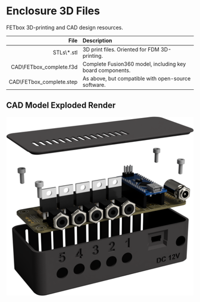# Enclosure 3D Files
FETbox 3D-printing and CAD design resources.

File | Description
---:  | :---
STLs\\*.stl | 3D print files. Oriented for FDM 3D-printing.
CAD\FETbox_complete.f3d | Complete Fusion360 model, including key board components.
CAD\FETbox_complete.step | As above, but compatible with open-source software.

## CAD Model Exploded Render
![](../imgs/fetbox_render_exploded.png)
